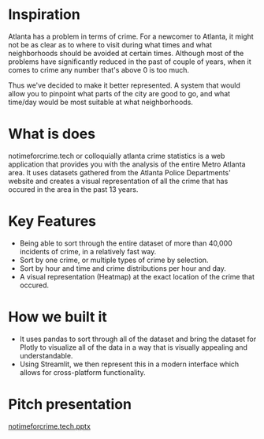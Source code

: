 # Inspiration

Atlanta has a problem in terms of crime. For a newcomer to Atlanta, it might not be as clear as to where to visit during what times and what neighborhoods should be avoided at certain times. Although most of the problems have significantly reduced in the past of couple of years, when it comes to crime any number that's above 0 is too much.

Thus we've decided to make it better represented. A system that would allow you to pinpoint what parts of the city are good to go, and what time/day would be most suitable at what neighborhoods.

# What is does 

notimeforcrime.tech or colloquially atlanta crime statistics is a web application that provides you with the analysis of the entire Metro Atlanta area. It uses datasets gathered from the Atlanta Police Departments' website and creates a visual representation of all the crime that has occured in the area in the past 13 years. 

# Key Features

- Being able to sort through the entire dataset of more than 40,000 incidents of crime, in a relatively fast way.
- Sort by one crime, or multiple types of crime by selection. 
- Sort by hour and time and crime distributions per hour and day.
- A visual representation (Heatmap) at the exact location of the crime that occured. 

# How we built it

- It uses pandas to sort through all of the dataset and bring the dataset for Plotly to visualize all of the data in a way that is visually appealing and understandable. 
-  Using Streamlit, we then represent this in a modern interface which allows for cross-platform functionality. 


# Pitch presentation 

[notimeforcrime.tech.pptx](https://github.com/hakancangunerli/atlanta-crime-statistics/files/8318391/notimeforcrime.tech.pptx)
